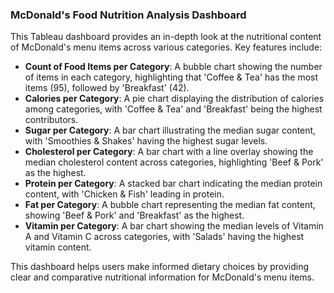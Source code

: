 ### McDonald's Food Nutrition Analysis Dashboard

This Tableau dashboard provides an in-depth look at the nutritional content of McDonald's menu items across various categories. Key features include:

- **Count of Food Items per Category**: A bubble chart showing the number of items in each category, highlighting that 'Coffee & Tea' has the most items (95), followed by 'Breakfast' (42).
- **Calories per Category**: A pie chart displaying the distribution of calories among categories, with 'Coffee & Tea' and 'Breakfast' being the highest contributors.
- **Sugar per Category**: A bar chart illustrating the median sugar content, with 'Smoothies & Shakes' having the highest sugar levels.
- **Cholesterol per Category**: A bar chart with a line overlay showing the median cholesterol content across categories, highlighting 'Beef & Pork' as the highest.
- **Protein per Category**: A stacked bar chart indicating the median protein content, with 'Chicken & Fish' leading in protein.
- **Fat per Category**: A bubble chart representing the median fat content, showing 'Beef & Pork' and 'Breakfast' as the highest.
- **Vitamin per Category**: A bar chart showing the median levels of Vitamin A and Vitamin C across categories, with 'Salads' having the highest vitamin content.

This dashboard helps users make informed dietary choices by providing clear and comparative nutritional information for McDonald's menu items.